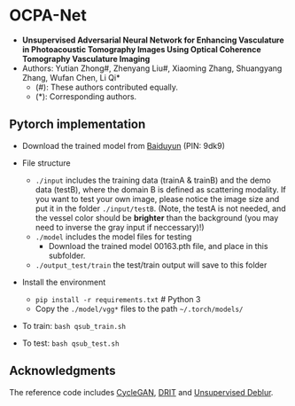# OCPA-Net

* **Unsupervised Adversarial Neural Network for Enhancing Vasculature in Photoacoustic Tomography Images Using Optical Coherence Tomography Vasculature Imaging**
* Authors: Yutian Zhong#, Zhenyang Liu#, Xiaoming Zhang, Shuangyang Zhang, Wufan Chen, Li Qi*
    -  (#): These authors contributed equally.
    -  (*): Corresponding authors.
    
## Pytorch implementation
* Download the trained model from [Baiduyun](https://pan.baidu.com/s/1vy2SAFUfg5pFSPN9H-tKPA) (PIN: 9dk9) 

* File structure
    - `./input` includes the training data (trainA & trainB) and the demo data (testB), where the domain B is defined as scattering modality. If you want to test your own image, please notice the image size and put it in the folder `./input/testB`. (Note, the testA is not needed, and the vessel color should be **brighter** than the background (you may need to inverse the gray input if neccessary)!)
    - `./model` includes the model files for testing
        * Download the trained model 00163.pth file, and place in this subfolder.
    - `./output_test/train` the test/train output will save to this folder 

* Install the environment
    - `pip install -r requirements.txt`  # Python 3
    - Copy the `./model/vgg*` files to the path `~/.torch/models/`
    
* To train: `bash qsub_train.sh`
* To test: `bash qsub_test.sh`

## Acknowledgments
The reference code includes [CycleGAN](https://github.com/junyanz/CycleGAN), [DRIT](https://github.com/HsinYingLee/DRIT) and [Unsupervised Deblur](https://github.com/ustclby/Unsupervised-Domain-Specific-Deblurring).
